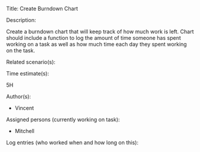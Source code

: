 Title: Create Burndown Chart

Description:

  Create a burndown chart that will keep track of how much work is left.
  Chart should include a function to log the amount of time someone has
  spent working on a task as well as how much time each day they spent
  working on the task.
  
Related scenario(s):


  
Time estimate(s):

  5H

Author(s):

  - Vincent

Assigned persons (currently working on task):

  - Mitchell

Log entries (who worked when and how long on this):


